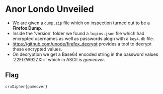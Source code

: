 # Anor Londo Unveiled
- We are given a `dump.zip` file which on inspection turned out to be a **Firefox Dump**.
- Inside the 'version' folder we found a `logins.json` file which had encrypted usernames as well as passwords alogn with a `key4.db` file.
- https://github.com/unode/firefox_decrypt provides a tool to decrypt these encrypted values.
- On decryption we get a Base64 encoded string in the password values 'Z2FtZW92ZXI=' which in ASCII is *gameover*.


## Flag
```
cruXipher{gameover}
```
